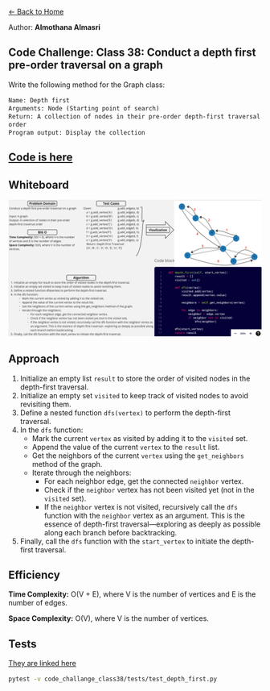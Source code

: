 [&leftarrow; Back to Home](../README.md)

Author: **Almothana Almasri**

## Code Challenge: Class 38: Conduct a depth first pre-order traversal on a graph

Write the following method for the Graph class:

    Name: Depth first
    Arguments: Node (Starting point of search)
    Return: A collection of nodes in their pre-order depth-first traversal order
    Program output: Display the collection


## [Code is here](business_trip/depth_first.py)

## Whiteboard

![Whiteboard](../assets/CC_38.png)

## Approach

1. Initialize an empty list `result` to store the order of visited nodes in the depth-first traversal.
2. Initialize an empty set `visited` to keep track of visited nodes to avoid revisiting them.
3. Define a nested function `dfs(vertex)` to perform the depth-first traversal.
4. In the `dfs` function:
   - Mark the current `vertex` as visited by adding it to the `visited` set.
   - Append the value of the current `vertex` to the `result` list.
   - Get the neighbors of the current `vertex` using the `get_neighbors` method of the graph.
   - Iterate through the neighbors:
     - For each neighbor edge, get the connected `neighbor` vertex.
     - Check if the `neighbor` vertex has not been visited yet (not in the `visited` set).
     - If the `neighbor` vertex is not visited, recursively call the `dfs` function with the `neighbor` vertex as an argument. This is the essence of depth-first traversal—exploring as deeply as possible along each branch before backtracking.
5. Finally, call the `dfs` function with the `start_vertex` to initiate the depth-first traversal.

## Efficiency

**Time Complexity:** O(V + E), where V is the number of vertices and E is the number of edges.

**Space Complexity:** O(V), where V is the number of vertices.

## Tests

[They are linked here](tests/test_depth_first.py)

```bash
pytest -v code_challange_class38/tests/test_depth_first.py
```